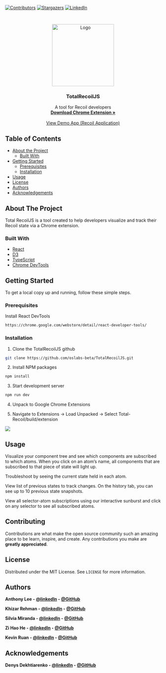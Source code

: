 




<!-- PROJECT SHIELDS -->
<!--
*** I'm using markdown "reference style" links for readability.
*** Reference links are enclosed in brackets [ ] instead of parentheses ( ).
*** See the bottom of this document for the declaration of the reference variables
*** for contributors-url, forks-url, etc. This is an optional, concise syntax you may use.
*** https://www.markdownguide.org/basic-syntax/#reference-style-links
-->
[![Contributors][contributors-shield]][contributors-url]
[![Stargazers][stars-shield]][stars-url]
[![LinkedIn][linkedin-shield]][linkedin-url]



<!-- PROJECT LOGO -->
<br />
<p align="center">
  <a href="https://github.com/oslabs-beta/TotalRecoilJS">
    <img src="images/Total Recoilv2.png" alt="Logo" width="200" >
  </a>

  <h3 align="center">TotalRecoilJS</h3>

  <p align="center">
    A tool for Recoil developers
    <br />
    <a href="https://github.com/oslabs-beta/TotalRecoilJS"><strong>Download Chrome Extension »</strong></a>
    <br />
    <br />
    <a href="https://github.com/oslabs-beta/TotalRecoilJS/blob/master/README.md">View Demo  App (Recoil Application)</a>
    
  </p>
</p>



<!-- TABLE OF CONTENTS -->
## Table of Contents

* [About the Project](#about-the-project)
  * [Built With](#built-with)
* [Getting Started](#getting-started)
  * [Prerequisites](#prerequisites)
  * [Installation](#installation)
* [Usage](#usage)
* [License](#license)
* [Authors](#authors)
* [Acknowledgements](#acknowledgements)



<!-- ABOUT THE PROJECT -->
## About The Project



Total RecoilJS is a tool created to help developers visualize and track their Recoil state via a Chrome extension.



### Built With

* [React](https://reactjs.org/)
* [D3](https://d3js.org/)
* [TypeScript](https://www.typescriptlang.org/)
* [Chrome DevTools](https://developers.google.com/web/tools/chrome-devtools)




<!-- GETTING STARTED -->
## Getting Started

To get a local copy up and running, follow these simple steps.

### Prerequisites

Install React DevTools
```sh
https://chrome.google.com/webstore/detail/react-developer-tools/
```

### Installation
 
1. Clone the TotalRecoilJS github
```sh
git clone https://github.com/oslabs-beta/TotalRecoilJS.git
```
2. Install NPM packages
```sh
npm install
```
3. Start development server
```sh
npm run dev
```
4. Unpack to Google Chrome Extensions 

5. Navigate to Extensions -> Load Unpacked -> Select Total-Recoil/build/extension

![](/images/install.gif)



<!-- USAGE EXAMPLES -->
## Usage


Visualize your component tree and see which components are subscribed to which atoms. When you click on an atom’s name, all components that are subscribed to that piece of state will light up.

Troubleshoot by seeing the current state held in each atom. 

<insert gif of atom state>

View list of previous states to track changes. 
On the history tab, you can see up to 10 previous state snapshots.

<insert gif of history>

 View all selector-atom subscriptions using our interactive sunburst and click on any selector to see all subscribed atoms.

<insert gif of sunburst image>




<!-- CONTRIBUTING -->
## Contributing

Contributions are what make the open source community such an amazing place to be learn, inspire, and create. Any contributions you make are **greatly appreciated**.



<!-- LICENSE -->
## License

Distributed under the MIT License. See `LICENSE` for more information.



<!-- CONTACT -->
## Authors

<strong>Anthony Lee - [@linkedIn](https://www.linkedin.com/in/anthony-lee27/) - [@GitHub](https://github.com/anthonylee2797)

<strong>Khizar Rehman - [@linkedIn](https://www.linkedin.com/in/khizar-rehman-a125711b4/) - [@GitHub](https://github.com/keyz-man)

<strong>Silvia Miranda - [@linkedIn](https://www.linkedin.com/in/silviakempmiranda/) - [@GitHub](https://github.com/silvia-miranda)

<strong>Zi Hao He - [@linkedIn](https://www.linkedin.com/in/zi-hao-he/) - [@GitHub](https://github.com/exquizzle)

<strong>Kevin Ruan - [@linkedIn](https://www.linkedin.com/in/kevin-ruan-7799711b1/) - [@GitHub](https://github.com/kevinr108)



<!-- ACKNOWLEDGEMENTS -->
## Acknowledgements

Denys Dekhtiarenko - [@linkedIn](https://www.linkedin.com/in/denysdekhtiarenko/) - [@GitHub](https://github.com/denskarlet)







<!-- MARKDOWN LINKS & IMAGES -->
<!-- https://www.markdownguide.org/basic-syntax/#reference-style-links -->
[contributors-shield]: https://github.com/oslabs-beta/TotalRecoilJS/graphs/contributors
[contributors-url]: https://github.com/oslabs-beta/TotalRecoilJS/graphs/contributors
[forks-shield]: https://img.shields.io/github/forks/othneildrew/Best-README-Template.svg?style=flat-square
[forks-url]: https://github.com/othneildrew/Best-README-Template/network/members
[stars-shield]: https://img.shields.io/github/stars/othneildrew/Best-README-Template.svg?style=flat-square
[stars-url]: https://github.com/oslabs-beta/TotalRecoilJS/stargazers
[issues-shield]: https://img.shields.io/github/issues/othneildrew/Best-README-Template.svg?style=flat-square

[license-url]: https://github.com/othneildrew/Best-README-Template/blob/master/LICENSE.txt
[linkedin-shield]: https://img.shields.io/badge/-LinkedIn-black.svg?style=flat-square&logo=linkedin&colorB=555
[linkedin-url]: https://linkedin.com/in/othneildrew
[product-screenshot]: images/screenshot.png
